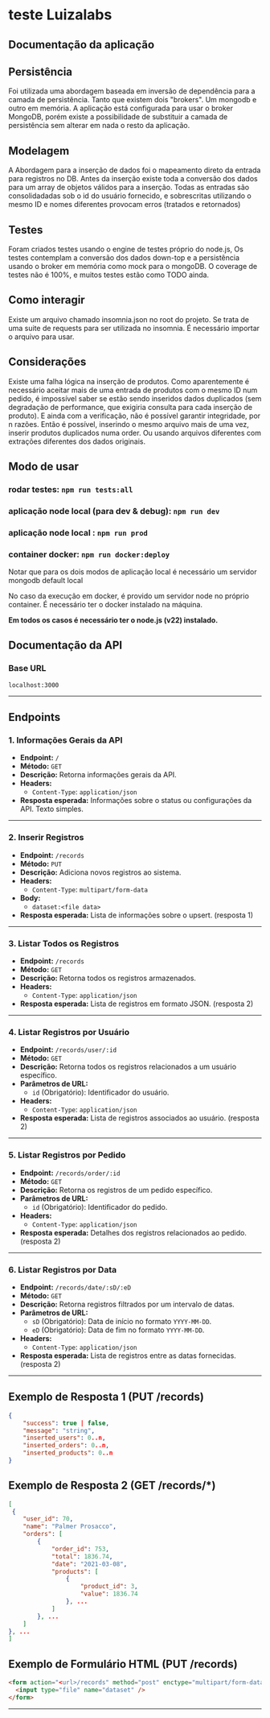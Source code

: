 # teste Luizalabs
## Documentação da aplicação

## Persistência
Foi utilizada uma abordagem baseada em inversão de dependência para a camada de persistência. Tanto que existem dois "brokers". Um mongodb e outro em memória. A aplicação está configurada para usar o broker MongoDB, porém existe a possibilidade de substituir a camada de persistência sem alterar em nada o resto da aplicação.

## Modelagem
A Abordagem para a inserção de dados foi o mapeamento direto da entrada para registros no DB. Antes da inserção existe toda a conversão dos dados para um array de objetos válidos para a inserção. Todas as entradas são consolidadadas sob o id do usuário fornecido, e sobrescritas utilizando o mesmo ID e nomes diferentes provocam erros (tratados e retornados)

## Testes
Foram criados testes usando o engine de testes próprio do node.js, Os testes contemplam a conversão dos dados down-top e a persistência usando
o broker em memória como mock para o mongoDB. O coverage de testes não é 100%, e muitos testes estão como TODO ainda.

## Como interagir
Existe um arquivo chamado insomnia.json no root do projeto. Se trata de uma suite de requests para ser utilizada no insomnia. É necessário importar o arquivo para usar.

## Considerações

Existe uma falha lógica na inserção de produtos. Como aparentemente é necessário aceitar mais de uma entrada de produtos com o mesmo ID num pedido, é impossível saber se estão sendo inseridos dados duplicados (sem degradação de performance, que exigiria consulta para cada inserção de produto). E ainda com a verificação, não é possível garantir integridade, por n razões.
Então é possível, inserindo o mesmo arquivo mais de uma vez, inserir produtos duplicados numa order. Ou usando arquivos diferentes com extrações diferentes dos dados originais.


## Modo de usar
### rodar testes: `npm run tests:all`
### aplicação node local (para dev & debug): `npm run dev`
### aplicação node local : `npm run prod`
### container docker: `npm run docker:deploy`

Notar que para os dois modos de aplicação local é necessário um servidor mongodb default local

No caso da execução em docker, é provido um servidor node no próprio container. É necessário ter o docker instalado na máquina.

**Em todos os casos é necessário ter o node.js (v22) instalado.**


## Documentação da API


### Base URL
`localhost:3000`

---

## Endpoints

### 1. Informações Gerais da API
- **Endpoint:** `/`
- **Método:** `GET`
- **Descrição:** Retorna informações gerais da API.
- **Headers:**  
  - `Content-Type`: `application/json`
- **Resposta esperada:** Informações sobre o status ou configurações da API. Texto simples.

---

### 2. Inserir Registros
- **Endpoint:** `/records`
- **Método:** `PUT`
- **Descrição:** Adiciona novos registros ao sistema.
- **Headers:**  
  - `Content-Type`: `multipart/form-data`
- **Body:** 
  - `dataset:<file data>`
- **Resposta esperada:** Lista de informações sobre o upsert. (resposta 1)
  

---

### 3. Listar Todos os Registros
- **Endpoint:** `/records`
- **Método:** `GET`
- **Descrição:** Retorna todos os registros armazenados.
- **Headers:**  
  - `Content-Type`: `application/json`
- **Resposta esperada:** Lista de registros em formato JSON. (resposta 2)

---

### 4. Listar Registros por Usuário
- **Endpoint:** `/records/user/:id`
- **Método:** `GET`
- **Descrição:** Retorna todos os registros relacionados a um usuário específico.
- **Parâmetros de URL:**
  - `id` (Obrigatório): Identificador do usuário.
- **Headers:**  
  - `Content-Type`: `application/json`
- **Resposta esperada:** Lista de registros associados ao usuário. (resposta 2)

---

### 5. Listar Registros por Pedido
- **Endpoint:** `/records/order/:id`
- **Método:** `GET`
- **Descrição:** Retorna os registros de um pedido específico.
- **Parâmetros de URL:**
  - `id` (Obrigatório): Identificador do pedido.
- **Headers:**  
  - `Content-Type`: `application/json`
- **Resposta esperada:** Detalhes dos registros relacionados ao pedido. (resposta 2)

---

### 6. Listar Registros por Data
- **Endpoint:** `/records/date/:sD/:eD`
- **Método:** `GET`
- **Descrição:** Retorna registros filtrados por um intervalo de datas.
- **Parâmetros de URL:**
  - `sD` (Obrigatório): Data de início no formato `YYYY-MM-DD`.
  - `eD` (Obrigatório): Data de fim no formato `YYYY-MM-DD`.
- **Headers:**  
  - `Content-Type`: `application/json`
- **Resposta esperada:** Lista de registros entre as datas fornecidas. (resposta 2)

---

## Exemplo de Resposta 1 (PUT /records)
```json
{
    "success": true | false,
    "message": "string",
    "inserted_users": 0..n,
    "inserted_orders": 0..n,
    "inserted_products": 0..n
}
```


## Exemplo de Resposta 2 (GET /records/*)
```json
[
 {
    "user_id": 70,
    "name": "Palmer Prosacco",
    "orders": [
        {
            "order_id": 753,
            "total": 1836.74,
            "date": "2021-03-08",
            "products": [
                {
                    "product_id": 3,
                    "value": 1836.74
                }, ...
            ]
        }, ...
    ]
}, ...
]
```

## Exemplo de Formulário HTML (PUT /records)
```html
<form action="<url>/records" method="post" enctype="multipart/form-data">
  <input type="file" name="dataset" />
</form>
```

---


